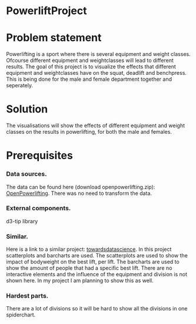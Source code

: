 # PowerliftProject

Problem statement
=====================
Powerlifting is a sport where there is several equipment and weight classes. Ofcourse different equipment and weightclasses will lead to different results. The goal of this project is to visualize the effects that different equipment and weightclasses have on the squat, deadlift and benchpress. This is being done for the male and female department together and seperately. 


Solution
=====================
The visualisations will show the effects of different equipment and weight classes on the results in powerlifting, for both the male and females. 


Prerequisites
=====================

### Data sources. 

The data can be found here (download openpowerlifting.zip): [OpenPowerlifting](https://www.openpowerlifting.org/data.html). There was no need to transform the data.

### External components.

d3-tip library 

### Similar. 

Here is a link to a similar project: [towardsdatascience](https://towardsdatascience.com/powerlifting-data-and-exploratory-data-analysis-part-1-6f21d79ac5db). In this project scatterplots and barcharts are used. The scatterplots are used to show the impact of bodyweight on the best lift, per lift. The barcharts are used to show the amount of people that had a specific best lift. There are no interactive elements and the influence of the equipment and division is not shown here. In my project I am planning to show this as well. 

### Hardest parts. 

There are a lot of divisions so it will be hard to show all the divisions in one spiderchart. 
